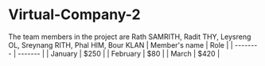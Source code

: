 # Virtual-Company-2
The team members in the project are Rath SAMRITH, Radit THY, Leysreng OL, Sreynang RITH, Phal HIM, Bour KLAN
| Member's name    | Role |
| -------- | ------- |
| January  | $250    |
| February | $80     |
| March    | $420    |
